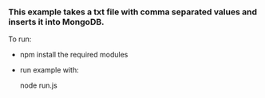 ### This example takes a txt file with comma separated values and inserts it into MongoDB.

To run:

* npm install the required modules
* run example with:

    node run.js

	
